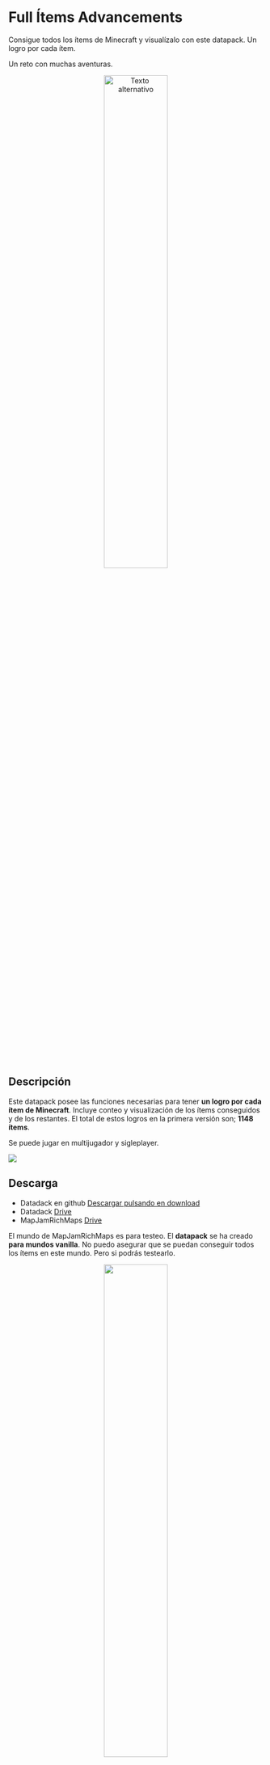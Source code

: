 # Full Ítems Advancements
Consigue todos los ítems de Minecraft y visualízalo con este datapack. Un logro por cada ítem.

Un reto con muchas aventuras.

<p align="center">
  <img src="imagenes/flayer.png" alt="Texto alternativo" style="width:50%;">
</p>



## Descripción
Este datapack posee las funciones necesarias para tener **un logro por cada ítem de Minecraft**. Incluye conteo y visualización de los ítems conseguidos y de los restantes. El total de estos logros en la primera versión son; **1148 ítems**.

Se puede jugar en multijugador y sigleplayer. 

![](imagenes/boton_l.jpg)



## Descarga
- Datadack en github [Descargar pulsando en download](https://github.com/iSeeQR/fullitem_advancements/blob/main/descargas/fullitem_advancements_1_20.zip)
- Datadack [Drive](https://drive.google.com/file/d/1EnOIU2QD-jJFW2aaZKJhFLgtvGSCvZ9j/view?usp=drive_link)
- MapJamRichMaps [Drive](https://drive.google.com/file/d/1oxZULKsCVq-iL0I0GLAwALWOWfY4Xu1v/view?usp=drive_link)
  
El mundo de MapJamRichMaps es para testeo. El **datapack** se ha creado **para mundos vanilla**. No puedo asegurar que se puedan conseguir todos los ítems en este mundo. Pero si podrás testearlo.


<p align="center">
  <img src="imagenes/flayeraventura.png" style="width:50%;">
</p>

---

  
## Índice

- [Descripción](#Descripción)
- [Descarga](#Descarga)
- [Descripción general](#Descripción-general)
- [Recompensa](#Recompensa)
- [Otras ventajas](#Otras-ventajas)
- [Descripción técnica](#Descripción-técnica)
- [Generación datapack](#Generación-datapack)
- [Mantenimiento y soporte](#Mantenimiento-y-soporte)
- [RoadMap](#RoadMap)
- [Testeo](#Testeo)
- [Descripción concurso](#Descripción-concurso)
- [Speed Run](#Speed-Run)
- [Como instalar un datapack](#Como-instalar-un-datapack)
- [Contacto](#Contacto)
  


## Descripción general
El jugador iniciará el mundo con el datapack incluido y ya estará listo para comenzar la aventura. 

Al detectar un cambio en el inventario se activarán los logros.

![](imagenes/enjuego.png)

En la siguiente imagen se pueden ver los texto que componen el principio y el fin de la obtención de todos los logros. (Simulado en test. Los texto han sido mejorados en la versión final)

![](imagenes/ultimostextos.png)

Los ítems están dividido en las siguientes secciones:

Construcción, decoración, redstone, transporte, objetos varios, alimentación, herramientas, combate, pociones y honestidad.

![](imagenes/secciones.jpg)



## Recompensa
¡Si consigues todos los ítems tendrás un buen premio!

![](imagenes/recompensa.png)

La persona que a dedicado el tiempo al estudio, búsqueda y crafteo de cada ítem. Querrá un **Debug Stick** para admirar fácilmente la preciada colección de su museo.



## Otras ventajas 
Si quieres conseguir el logro de comer todos los alimentos. Este datapack puede ayudarte con esa tarea.

![](imagenes/boton_l_alimentacion.jpg)



## Descripción técnica
Cada ítem tiene su logro, el cual se define como en el siguiente ejemplo


```json
{
  "display": {
    "description": {
      "text": "Has obtenido Cod.",
      "color": "yellow"
    },
    "title": {
      "text": " Cod ",
      "color": "white"
    },
    "icon": {
      "ítem": "minecraft:cod"
    },
      "frame": "goal",
      "show_toast": true,
      "announce_to_chat": true,
      "hidden": false
  },
  "criteria": {
    "stone": {
      "trigger": "minecraft:inventory_changed",
      "conditions": {
        "ítems": [
          {
           "ítems":[ "minecraft:cod" ]}          
        ]
      }
    }
  },
  "rewards": {
    "function": "function:alimentacion/cod"
  },
  "parent": "fullítem:alimentacion/root"
}
```

Al conseguir este logro se dispara la lectura por ejemplo de la siguiente función

    ...
    execute as @p[scores={Advancements=10}] run tellraw @p {"color":"light_purple","text":"Quedan 10 ítems."} 
    ...

El conteo de ítems se hace mediante scoreborad dummy



## Generación datapack.
El datapack se genera mediante un proceso en Java que crea todos los directorios y ficheros. En dicho código se encuentran los comandos que serán escritos en los ficheros del datapack. 

__De otra manera sería imposible crear este proyecto. Es un proceso Java que genera código para Minecraft Java.__

El datapack también puede generarse con ítems de mods.



## Mantenimiento y soporte
Gracias al proceso Java creado se procura un **soporte y mantenimiento** del datapack con el paso del tiempo. Incluyendo versiones futuras.



## RoadMap
- **Añadir ítems que faltan:** ítems como los cuernos, cuadros, flechas encantadas, libros encantados y pociones deben distinguirse en logros individuales. Estos ítems están recogidos en la pestaña "honestidad" de los logros.
- **Organización de los logros:** Hay que reestructurar las ítems.
- **Goals:** Para ítems como el banner de creeper, la mena negra de esmeralda, cabeza de piglin, etc hay que poner un Goal legendario
- **Añadir el banner ominous:** Estudiar como incluirlo en un logro.



## Testeo
1. Se ha testeado el logro de cada ítem
2. Se ha testeado la aparición de la recompensa al conseguir todos los ítems
3. Se ha testeado que el contador llegue a cero cuando se consigan todos los ítems
4. Se ha testeado que el datapack dispare un logro con el ítem de un mod. Ejemplo: conquest:slate



## Descripción concurso
Map Jam Hispana: Comandos Creativos 2023

[Bases de concurso](https://www.patreon.com/posts/86402247)
- Una frase de qué es lo que más te gusta de lo que has creado:

    Satisfacer una necesidad de algunos jugadores. Incluido yo. En mi mundo survival juego a conseguir todos los ítems. Crear este datapack es lo que más me ha gustado.
  
    Estudiar, aprender y trastear con /execute
  
- Una frase de qué añadirías si tuvieses quince días más.
  
    Añadir los ítems que faltan. Las flechas encantadas, pociones, libros encantados... Hay que dedicarle tiempo a estos ítems ya que su diferenciación no es sencilla. En 15 días sería mi objetivo principal.



## Speed Run
¿Cúanto tiempo tardas en conseguir todos los ítems de Minecraft?

| Jugador | Tiempo | Vídeo/Serie | Versión |
|---------|--------|-------|---------|
|     |    |  |    |


<p align="center">
  <img src="imagenes/flayerspeedrun.png" style="width:50%;">
</p>



## Como instalar un datapack
1. Una vez descargado el Datapack
2. Ir al directorio saves de Minecraft. Puedes ir a esta carpeta pulsando sobre un mundo y en 'Editar' pulsar en 'Abrir carpeta del mundo'
3. En esta carpeta hay que incluir el Datapack dentro de la carpeta 'datapacks'. No olvides descomprimir el zip 'fullitem_advancements_1_20.zip'
4. Inicia el mundo y todo estará listo para vivir nuevas aventuras.



## Contacto

Si tienes alguna pregunta, contáctame en Twitter: [@fullItemsMc](https://twitter.com/fullItemsMc).

---

__Proyecto desarrollado 100% por un humano. 0% IA.__

---
